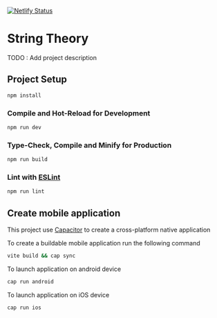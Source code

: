 [![Netlify Status](https://api.netlify.com/api/v1/badges/911bfdcb-e048-45c5-8fc1-ee87dcd15bff/deploy-status)](https://app.netlify.com/sites/musicstringtheory/deploys)

# String Theory

TODO : Add project description

## Project Setup

```sh
npm install
```

### Compile and Hot-Reload for Development

```sh
npm run dev
```

### Type-Check, Compile and Minify for Production

```sh
npm run build
```

### Lint with [ESLint](https://eslint.org/)

```sh
npm run lint
```

## Create mobile application

This project use [Capacitor](https://capacitorjs.com/) to create a cross-platform native application

To create a buildable mobile application run the following command
```sh
vite build && cap sync
```

To launch application on android device
```sh
cap run android
```
To launch application on iOS device
```sh
cap run ios
```